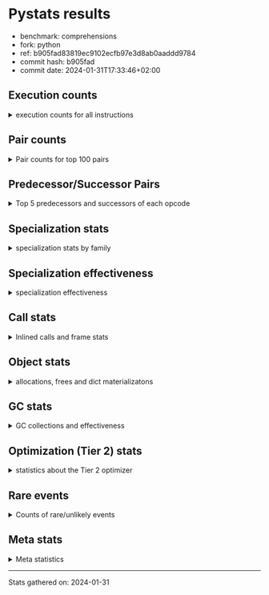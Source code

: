 
# Pystats results

- benchmark: comprehensions
- fork: python
- ref: b905fad83819ec9102ecfb97e3d8ab0aaddd9784
- commit hash: b905fad
- commit date: 2024-01-31T17:33:46+02:00

## Execution counts

<details>
<summary> execution counts for all instructions </summary>

|Name | Count | Self | Cumulative | Miss ratio | 
|---|---:|---:|---:|---:|
| LOAD_FAST | 133,374,960 | 13.9% | 13.9% |  |
| FOR_ITER_LIST | 92,091,040 | 9.6% | 23.5% |  |
| JUMP_BACKWARD | 78,985,440 | 8.2% | 31.8% |  |
| STORE_FAST_LOAD_FAST | 72,427,760 | 7.6% | 39.3% |  |
| LOAD_ATTR_INSTANCE_VALUE | 68,823,020 | 7.2% | 46.5% |  |
| LIST_APPEND | 53,094,640 | 5.5% | 52.1% |  |
| LOAD_ATTR_METHOD_NO_DICT | 35,718,980 | 3.7% | 55.8% |  |
| CALL_METHOD_DESCRIPTOR_FAST | 35,389,420 | 3.7% | 59.5% |  |
| RESUME_CHECK | 24,251,240 | 2.5% | 62.0% |  |
| STORE_FAST | 21,637,120 | 2.3% | 64.3% |  |
| SWAP | 21,303,040 | 2.2% | 66.5% |  |
| CALL_PY_EXACT_ARGS | 19,988,700 | 2.1% | 68.6% |  |
| BINARY_SUBSCR_DICT | 17,695,140 | 1.8% | 70.4% |  |
| POP_JUMP_IF_TRUE | 17,367,120 | 1.8% | 72.2% |  |
| POP_JUMP_IF_FALSE | 16,056,320 | 1.7% | 73.9% |  |
| TO_BOOL_BOOL | 15,728,600 | 1.6% | 75.6% |  |
| POP_TOP | 14,418,980 | 1.5% | 77.1% |  |
| RETURN_VALUE | 14,092,600 | 1.5% | 78.5% |  |
| LOAD_ATTR_METHOD_WITH_VALUES | 14,090,180 | 1.5% | 80.0% |  |
| GET_ITER | 13,438,880 | 1.4% | 81.4% |  |
| LOAD_CONST | 12,461,440 | 1.3% | 82.7% |  |
| LOAD_FAST_LOAD_FAST | 12,141,440 | 1.3% | 84.0% |  |
| LOAD_GLOBAL_BUILTIN | 12,124,280 | 1.3% | 85.2% |  |
| MAP_ADD | 11,796,480 | 1.2% | 86.5% |  |
| INTERPRETER_EXIT | 9,830,700 | 1.0% | 87.5% |  |
| TO_BOOL_ALWAYS_TRUE | 9,584,560 | 1.0% | 88.5% | 45.3% |
| YIELD_VALUE | 9,503,200 | 1.0% | 89.5% |  |
| LOAD_GLOBAL_MODULE | 8,194,320 | 0.9% | 90.3% |  |
| TO_BOOL_NONE | 7,946,280 | 0.8% | 91.2% | 54.6% |
| LOAD_ATTR | 7,868,060 | 0.8% | 92.0% |  |
| COMPARE_OP | 7,866,560 | 0.8% | 92.8% |  |
| LOAD_FAST_AND_CLEAR | 7,866,240 | 0.8% | 93.6% |  |
| COPY | 7,864,320 | 0.8% | 94.5% |  |
| BUILD_LIST | 7,211,040 | 0.8% | 95.2% |  |
| CALL_LEN | 6,225,940 | 0.6% | 95.9% |  |
| COMPARE_OP_INT | 6,225,940 | 0.6% | 96.5% |  |
| BINARY_SUBSCR | 5,902,020 | 0.6% | 97.1% |  |
| MAKE_FUNCTION | 5,898,480 | 0.6% | 97.7% |  |
| RETURN_GENERATOR | 5,898,480 | 0.6% | 98.4% |  |
| BUILD_TUPLE | 5,898,480 | 0.6% | 99.0% |  |
| CALL_BUILTIN_O | 5,898,220 | 0.6% | 99.6% |  |
| STORE_ATTR_INSTANCE_VALUE | 994,380 | 0.1% | 99.7% |  |
| RETURN_CONST | 985,200 | 0.1% | 99.8% |  |
| BUILD_MAP | 655,360 | 0.1% | 99.9% |  |
| EXIT_INIT_CHECK | 329,560 | 0.0% | 99.9% |  |
| CALL_ALLOC_AND_ENTER_INIT | 329,560 | 0.0% | 99.9% |  |
| FOR_ITER_RANGE | 328,040 | 0.0% | 100.0% |  |
| CALL_METHOD_DESCRIPTOR_FAST_WITH_KEYWORDS | 327,660 | 0.0% | 100.0% |  |
| FOR_ITER_TUPLE | 4,280 | 0.0% | 100.0% |  |
| BINARY_OP_ADD_INT | 3,800 | 0.0% | 100.0% |  |
| BUILD_SLICE | 1,920 | 0.0% | 100.0% |  |
| CALL_LIST_APPEND | 1,900 | 0.0% | 100.0% |  |
| LOAD_DEREF | 960 | 0.0% | 100.0% |  |
| CALL | 940 | 0.0% | 100.0% |  |
| FOR_ITER_GEN | 700 | 0.0% | 100.0% |  |
| LOAD_GLOBAL | 560 | 0.0% | 100.0% |  |
| FOR_ITER | 520 | 0.0% | 100.0% |  |
| PUSH_NULL | 400 | 0.0% | 100.0% |  |
| STORE_ATTR | 360 | 0.0% | 100.0% |  |
| COPY_FREE_VARS | 320 | 0.0% | 100.0% |  |
| END_FOR | 240 | 0.0% | 100.0% |  |
| MAKE_CELL | 240 | 0.0% | 100.0% |  |
| SET_FUNCTION_ATTRIBUTE | 240 | 0.0% | 100.0% |  |
| RESUME | 200 | 0.0% | 100.0% |  |
| LOAD_ATTR_MODULE | 180 | 0.0% | 100.0% |  |
| CALL_FUNCTION_EX | 160 | 0.0% | 100.0% |  |
| TO_BOOL | 120 | 0.0% | 100.0% |  |
| BINARY_OP | 120 | 0.0% | 100.0% |  |
| CALL_BUILTIN_CLASS | 120 | 0.0% | 100.0% |  |
| NOP | 80 | 0.0% | 100.0% |  |
| CALL_INTRINSIC_1 | 80 | 0.0% | 100.0% |  |
| LIST_EXTEND | 80 | 0.0% | 100.0% |  |
| BINARY_OP_SUBTRACT_FLOAT | 60 | 0.0% | 100.0% |  |


</details>

## Pair counts

<details>
<summary> Pair counts for top 100 pairs </summary>

|Pair | Count | Self | Cumulative | 
|---|---:|---:|---:|
| JUMP_BACKWARD FOR_ITER_LIST | 78,654,020 | 8.2% | 8.2% |
| FOR_ITER_LIST STORE_FAST_LOAD_FAST | 72,427,660 | 7.6% | 15.8% |
| LIST_APPEND JUMP_BACKWARD | 53,094,640 | 5.5% | 21.3% |
| LOAD_FAST LOAD_ATTR_INSTANCE_VALUE | 51,117,720 | 5.3% | 26.6% |
| CALL_METHOD_DESCRIPTOR_FAST LIST_APPEND | 35,389,420 | 3.7% | 30.3% |
| LOAD_ATTR_METHOD_NO_DICT LOAD_FAST | 35,389,420 | 3.7% | 34.0% |
| LOAD_FAST CALL_METHOD_DESCRIPTOR_FAST | 35,389,400 | 3.7% | 37.7% |
| STORE_FAST_LOAD_FAST LOAD_ATTR_METHOD_NO_DICT | 35,389,400 | 3.7% | 41.4% |
| LOAD_ATTR_INSTANCE_VALUE LOAD_FAST | 17,694,660 | 1.8% | 43.3% |
| TO_BOOL_BOOL POP_JUMP_IF_FALSE | 15,728,600 | 1.6% | 44.9% |
| RESUME_CHECK LOAD_FAST | 14,090,660 | 1.5% | 46.4% |
| CALL_PY_EXACT_ARGS RESUME_CHECK | 14,090,240 | 1.5% | 47.8% |
| STORE_FAST LOAD_FAST | 13,438,800 | 1.4% | 49.3% |
| FOR_ITER_LIST STORE_FAST | 13,109,540 | 1.4% | 50.6% |
| MAP_ADD JUMP_BACKWARD | 11,796,480 | 1.2% | 51.9% |
| LOAD_FAST_LOAD_FAST LOAD_ATTR_INSTANCE_VALUE | 11,796,400 | 1.2% | 53.1% |
| LOAD_ATTR_INSTANCE_VALUE BINARY_SUBSCR_DICT | 11,796,400 | 1.2% | 54.3% |
| POP_JUMP_IF_TRUE LOAD_FAST | 9,502,800 | 1.0% | 55.3% |
| YIELD_VALUE INTERPRETER_EXIT | 9,502,740 | 1.0% | 56.3% |
| LOAD_ATTR_INSTANCE_VALUE YIELD_VALUE | 9,502,700 | 1.0% | 57.3% |
| TO_BOOL_ALWAYS_TRUE POP_JUMP_IF_TRUE | 9,502,660 | 1.0% | 58.3% |
| STORE_FAST_LOAD_FAST TO_BOOL_ALWAYS_TRUE | 9,502,640 | 1.0% | 59.3% |
| LOAD_ATTR_METHOD_WITH_VALUES LOAD_FAST | 8,191,960 | 0.9% | 60.1% |
| LOAD_FAST CALL_PY_EXACT_ARGS | 8,191,920 | 0.9% | 61.0% |
| STORE_FAST_LOAD_FAST TO_BOOL_NONE | 7,864,360 | 0.8% | 61.8% |
| LOAD_GLOBAL_MODULE LOAD_ATTR | 7,864,360 | 0.8% | 62.6% |
| TO_BOOL_NONE POP_JUMP_IF_TRUE | 7,864,360 | 0.8% | 63.4% |
| LOAD_ATTR COMPARE_OP | 7,864,340 | 0.8% | 64.3% |
| COMPARE_OP COPY | 7,864,320 | 0.8% | 65.1% |
| POP_JUMP_IF_TRUE JUMP_BACKWARD | 7,864,320 | 0.8% | 65.9% |
| RETURN_VALUE TO_BOOL_BOOL | 7,864,280 | 0.8% | 66.7% |
| COPY TO_BOOL_BOOL | 7,864,280 | 0.8% | 67.5% |
| STORE_FAST_LOAD_FAST LOAD_ATTR_METHOD_WITH_VALUES | 7,864,280 | 0.8% | 68.4% |
| LOAD_ATTR_INSTANCE_VALUE LOAD_GLOBAL_MODULE | 7,864,280 | 0.8% | 69.2% |
| GET_ITER LOAD_FAST_AND_CLEAR | 7,538,560 | 0.8% | 70.0% |
| LOAD_FAST_AND_CLEAR SWAP | 7,538,560 | 0.8% | 70.8% |
| SWAP FOR_ITER_LIST | 7,538,400 | 0.8% | 71.5% |
| LOAD_FAST GET_ITER | 7,536,720 | 0.8% | 72.3% |
| BUILD_LIST SWAP | 6,883,200 | 0.7% | 73.1% |
| SWAP BUILD_LIST | 6,883,200 | 0.7% | 73.8% |
| SWAP STORE_FAST | 6,225,920 | 0.6% | 74.4% |
| FOR_ITER_LIST SWAP | 6,225,920 | 0.6% | 75.1% |
| LOAD_FAST LOAD_ATTR_METHOD_WITH_VALUES | 6,225,840 | 0.6% | 75.7% |
| STORE_FAST_LOAD_FAST LOAD_ATTR_INSTANCE_VALUE | 5,908,640 | 0.6% | 76.3% |
| LOAD_FAST LOAD_CONST | 5,904,000 | 0.6% | 77.0% |
| LOAD_CONST MAKE_FUNCTION | 5,898,480 | 0.6% | 77.6% |
| POP_TOP RESUME_CHECK | 5,898,460 | 0.6% | 78.2% |
| LOAD_FAST FOR_ITER_LIST | 5,898,460 | 0.6% | 78.8% |
| GET_ITER CALL_PY_EXACT_ARGS | 5,898,440 | 0.6% | 79.4% |
| LOAD_GLOBAL_BUILTIN LOAD_CONST | 5,898,280 | 0.6% | 80.0% |
| CACHE POP_TOP | 5,898,260 | 0.6% | 80.6% |
| BINARY_SUBSCR BINARY_SUBSCR_DICT | 5,898,260 | 0.6% | 81.3% |
| MAKE_FUNCTION LOAD_FAST | 5,898,240 | 0.6% | 81.9% |
| BUILD_TUPLE LIST_APPEND | 5,898,240 | 0.6% | 82.5% |
| LOAD_CONST BINARY_SUBSCR | 5,898,240 | 0.6% | 83.1% |
| LOAD_FAST LIST_APPEND | 5,898,240 | 0.6% | 83.7% |
| LOAD_FAST MAP_ADD | 5,898,240 | 0.6% | 84.3% |
| POP_JUMP_IF_FALSE LOAD_FAST | 5,898,240 | 0.6% | 85.0% |
| STORE_FAST MAP_ADD | 5,898,240 | 0.6% | 85.6% |
| STORE_FAST_LOAD_FAST LOAD_FAST | 5,898,240 | 0.6% | 86.2% |
| RESUME_CHECK LOAD_GLOBAL_BUILTIN | 5,898,240 | 0.6% | 86.8% |
| BINARY_SUBSCR_DICT LIST_APPEND | 5,898,220 | 0.6% | 87.4% |
| CALL_BUILTIN_O RETURN_VALUE | 5,898,220 | 0.6% | 88.0% |
| CALL_LEN LOAD_FAST | 5,898,220 | 0.6% | 88.7% |
| CALL_PY_EXACT_ARGS RETURN_GENERATOR | 5,898,220 | 0.6% | 89.3% |
| COMPARE_OP_INT LOAD_FAST | 5,898,220 | 0.6% | 89.9% |
| LOAD_ATTR_INSTANCE_VALUE GET_ITER | 5,898,220 | 0.6% | 90.5% |
| LOAD_ATTR_INSTANCE_VALUE BUILD_TUPLE | 5,898,220 | 0.6% | 91.1% |
| LOAD_ATTR_METHOD_WITH_VALUES LOAD_FAST_LOAD_FAST | 5,898,220 | 0.6% | 91.7% |
| LOAD_GLOBAL_BUILTIN LOAD_FAST_LOAD_FAST | 5,898,220 | 0.6% | 92.3% |
| RETURN_GENERATOR CALL_BUILTIN_O | 5,898,200 | 0.6% | 93.0% |
| RETURN_VALUE LOAD_GLOBAL_BUILTIN | 5,898,200 | 0.6% | 93.6% |
| BINARY_SUBSCR_DICT CALL_LEN | 5,898,200 | 0.6% | 94.2% |
| BINARY_SUBSCR_DICT CALL_PY_EXACT_ARGS | 5,898,200 | 0.6% | 94.8% |
| LOAD_ATTR_INSTANCE_VALUE COMPARE_OP_INT | 5,898,200 | 0.6% | 95.4% |
| POP_TOP LOAD_FAST | 4,259,860 | 0.4% | 95.9% |
| POP_TOP JUMP_BACKWARD | 3,932,880 | 0.4% | 96.3% |
| RESUME_CHECK POP_TOP | 3,932,620 | 0.4% | 96.7% |
| POP_JUMP_IF_FALSE POP_TOP | 3,932,160 | 0.4% | 97.1% |
| POP_JUMP_IF_FALSE RETURN_VALUE | 3,932,160 | 0.4% | 97.5% |
| CACHE RESUME_CHECK | 3,932,140 | 0.4% | 97.9% |
| LOAD_ATTR_INSTANCE_VALUE RETURN_VALUE | 3,932,140 | 0.4% | 98.3% |
| POP_JUMP_IF_FALSE JUMP_BACKWARD | 2,293,760 | 0.2% | 98.6% |
| STORE_FAST STORE_FAST | 1,640,320 | 0.2% | 98.7% |
| BUILD_MAP SWAP | 655,360 | 0.1% | 98.8% |
| SWAP BUILD_MAP | 655,360 | 0.1% | 98.9% |
| LOAD_FAST STORE_ATTR_INSTANCE_VALUE | 655,280 | 0.1% | 98.9% |
| LOAD_FAST_LOAD_FAST STORE_ATTR_INSTANCE_VALUE | 338,920 | 0.0% | 99.0% |
| LOAD_CONST LOAD_FAST | 329,600 | 0.0% | 99.0% |
| EXIT_INIT_CHECK RETURN_VALUE | 329,560 | 0.0% | 99.0% |
| RETURN_CONST EXIT_INIT_CHECK | 329,560 | 0.0% | 99.1% |
| CALL_ALLOC_AND_ENTER_INIT RESUME_CHECK | 329,560 | 0.0% | 99.1% |
| RESUME_CHECK LOAD_FAST_LOAD_FAST | 329,560 | 0.0% | 99.2% |
| STORE_ATTR_INSTANCE_VALUE RETURN_CONST | 329,560 | 0.0% | 99.2% |
| LOAD_FAST LOAD_ATTR_METHOD_NO_DICT | 329,520 | 0.0% | 99.2% |
| STORE_FAST LOAD_GLOBAL_MODULE | 327,920 | 0.0% | 99.3% |
| FOR_ITER_LIST RETURN_CONST | 327,920 | 0.0% | 99.3% |
| JUMP_BACKWARD FOR_ITER_RANGE | 327,880 | 0.0% | 99.3% |
| FOR_ITER_RANGE STORE_FAST | 327,880 | 0.0% | 99.4% |
| LOAD_GLOBAL_BUILTIN LOAD_FAST | 327,780 | 0.0% | 99.4% |


</details>

## Predecessor/Successor Pairs

<details>
<summary> Top 5 predecessors and successors of each opcode </summary>

### CACHE

<details>
<summary> Successors and predecessors for CACHE </summary>

|Successors | Count | Percentage | 
|---|---:|---:|
| POP_TOP | 5,898,260 | 60.0% |
| RESUME_CHECK | 3,932,140 | 40.0% |
| MAKE_CELL | 240 | 0.0% |
| RESUME | 60 | 0.0% |


</details>

### BINARY_SUBSCR

<details>
<summary> Successors and predecessors for BINARY_SUBSCR </summary>

|Predecessors | Count | Percentage | 
|---|---:|---:|
| LOAD_CONST | 5,898,240 | 99.9% |
| BUILD_SLICE | 1,920 | 0.0% |
| BINARY_SUBSCR | 1,780 | 0.0% |
| LOAD_ATTR | 40 | 0.0% |
| LOAD_ATTR_INSTANCE_VALUE | 40 | 0.0% |

|Successors | Count | Percentage | 
|---|---:|---:|
| BINARY_SUBSCR_DICT | 5,898,260 | 99.9% |
| GET_ITER | 1,920 | 0.0% |
| BINARY_SUBSCR | 1,780 | 0.0% |
| CALL | 40 | 0.0% |
| LIST_APPEND | 20 | 0.0% |


</details>

### END_FOR

<details>
<summary> Successors and predecessors for END_FOR </summary>

|Predecessors | Count | Percentage | 
|---|---:|---:|
| RETURN_CONST | 240 | 100.0% |

|Successors | Count | Percentage | 
|---|---:|---:|
| POP_TOP | 240 | 100.0% |


</details>

### EXIT_INIT_CHECK

<details>
<summary> Successors and predecessors for EXIT_INIT_CHECK </summary>

|Predecessors | Count | Percentage | 
|---|---:|---:|
| RETURN_CONST | 329,560 | 100.0% |

|Successors | Count | Percentage | 
|---|---:|---:|
| RETURN_VALUE | 329,560 | 100.0% |


</details>

### GET_ITER

<details>
<summary> Successors and predecessors for GET_ITER </summary>

|Predecessors | Count | Percentage | 
|---|---:|---:|
| LOAD_FAST | 7,536,720 | 56.1% |
| LOAD_ATTR_INSTANCE_VALUE | 5,898,220 | 43.9% |
| BINARY_SUBSCR | 1,920 | 0.0% |
| LOAD_CONST | 1,440 | 0.0% |
| LOAD_ATTR | 260 | 0.0% |

|Successors | Count | Percentage | 
|---|---:|---:|
| LOAD_FAST_AND_CLEAR | 7,538,560 | 56.1% |
| CALL_PY_EXACT_ARGS | 5,898,440 | 43.9% |
| FOR_ITER_TUPLE | 1,400 | 0.0% |
| FOR_ITER_GEN | 220 | 0.0% |
| FOR_ITER_RANGE | 120 | 0.0% |


</details>

### INTERPRETER_EXIT

<details>
<summary> Successors and predecessors for INTERPRETER_EXIT </summary>

|Predecessors | Count | Percentage | 
|---|---:|---:|
| YIELD_VALUE | 9,502,740 | 96.7% |
| RETURN_CONST | 327,720 | 3.3% |
| RETURN_VALUE | 240 | 0.0% |


</details>

### MAKE_FUNCTION

<details>
<summary> Successors and predecessors for MAKE_FUNCTION </summary>

|Predecessors | Count | Percentage | 
|---|---:|---:|
| LOAD_CONST | 5,898,480 | 100.0% |

|Successors | Count | Percentage | 
|---|---:|---:|
| LOAD_FAST | 5,898,240 | 100.0% |
| SET_FUNCTION_ATTRIBUTE | 240 | 0.0% |


</details>

### NOP

<details>
<summary> Successors and predecessors for NOP </summary>

|Predecessors | Count | Percentage | 
|---|---:|---:|
| POP_TOP | 80 | 100.0% |

|Successors | Count | Percentage | 
|---|---:|---:|
| LOAD_DEREF | 80 | 100.0% |


</details>

### POP_TOP

<details>
<summary> Successors and predecessors for POP_TOP </summary>

|Predecessors | Count | Percentage | 
|---|---:|---:|
| CACHE | 5,898,260 | 40.9% |
| RESUME_CHECK | 3,932,620 | 27.3% |
| POP_JUMP_IF_FALSE | 3,932,160 | 27.3% |
| RETURN_CONST | 327,680 | 2.3% |
| CALL_METHOD_DESCRIPTOR_FAST_WITH_KEYWORDS | 327,660 | 2.3% |

|Successors | Count | Percentage | 
|---|---:|---:|
| RESUME_CHECK | 5,898,460 | 40.9% |
| LOAD_FAST | 4,259,860 | 29.5% |
| JUMP_BACKWARD | 3,932,880 | 27.3% |
| RETURN_CONST | 327,680 | 2.3% |
| NOP | 80 | 0.0% |


</details>

### PUSH_NULL

<details>
<summary> Successors and predecessors for PUSH_NULL </summary>

|Predecessors | Count | Percentage | 
|---|---:|---:|
| LOAD_ATTR_MODULE | 180 | 45.0% |
| LOAD_DEREF | 160 | 40.0% |
| LOAD_ATTR | 60 | 15.0% |

|Successors | Count | Percentage | 
|---|---:|---:|
| CALL | 240 | 60.0% |
| LOAD_FAST | 160 | 40.0% |


</details>

### RETURN_GENERATOR

<details>
<summary> Successors and predecessors for RETURN_GENERATOR </summary>

|Predecessors | Count | Percentage | 
|---|---:|---:|
| CALL_PY_EXACT_ARGS | 5,898,220 | 100.0% |
| COPY_FREE_VARS | 240 | 0.0% |
| CALL | 20 | 0.0% |

|Successors | Count | Percentage | 
|---|---:|---:|
| CALL_BUILTIN_O | 5,898,200 | 100.0% |
| RETURN_VALUE | 240 | 0.0% |
| CALL | 40 | 0.0% |


</details>

### RETURN_VALUE

<details>
<summary> Successors and predecessors for RETURN_VALUE </summary>

|Predecessors | Count | Percentage | 
|---|---:|---:|
| CALL_BUILTIN_O | 5,898,220 | 41.9% |
| POP_JUMP_IF_FALSE | 3,932,160 | 27.9% |
| LOAD_ATTR_INSTANCE_VALUE | 3,932,140 | 27.9% |
| EXIT_INIT_CHECK | 329,560 | 2.3% |
| RETURN_GENERATOR | 240 | 0.0% |

|Successors | Count | Percentage | 
|---|---:|---:|
| TO_BOOL_BOOL | 7,864,280 | 55.8% |
| LOAD_GLOBAL_BUILTIN | 5,898,200 | 41.9% |
| STORE_FAST | 327,740 | 2.3% |
| CALL_LIST_APPEND | 1,880 | 0.0% |
| INTERPRETER_EXIT | 240 | 0.0% |


</details>

### TO_BOOL

<details>
<summary> Successors and predecessors for TO_BOOL </summary>

|Predecessors | Count | Percentage | 
|---|---:|---:|
| RETURN_VALUE | 40 | 33.3% |
| COPY | 40 | 33.3% |
| STORE_FAST_LOAD_FAST | 40 | 33.3% |

|Successors | Count | Percentage | 
|---|---:|---:|
| POP_JUMP_IF_FALSE | 40 | 33.3% |
| TO_BOOL_BOOL | 40 | 33.3% |
| POP_JUMP_IF_TRUE | 20 | 16.7% |
| TO_BOOL_NONE | 20 | 16.7% |


</details>

### BINARY_OP

<details>
<summary> Successors and predecessors for BINARY_OP </summary>

|Predecessors | Count | Percentage | 
|---|---:|---:|
| LOAD_CONST | 80 | 66.7% |
| LOAD_FAST | 40 | 33.3% |

|Successors | Count | Percentage | 
|---|---:|---:|
| BINARY_OP_ADD_INT | 40 | 33.3% |
| RETURN_VALUE | 20 | 16.7% |
| BUILD_SLICE | 20 | 16.7% |
| STORE_FAST | 20 | 16.7% |
| BINARY_OP_SUBTRACT_FLOAT | 20 | 16.7% |


</details>

### BUILD_LIST

<details>
<summary> Successors and predecessors for BUILD_LIST </summary>

|Predecessors | Count | Percentage | 
|---|---:|---:|
| SWAP | 6,883,200 | 95.5% |
| STORE_ATTR_INSTANCE_VALUE | 327,660 | 4.5% |
| LOAD_FAST | 80 | 0.0% |
| STORE_FAST | 80 | 0.0% |
| STORE_ATTR | 20 | 0.0% |

|Successors | Count | Percentage | 
|---|---:|---:|
| SWAP | 6,883,200 | 95.5% |
| LOAD_FAST | 327,680 | 4.5% |
| LOAD_DEREF | 80 | 0.0% |
| STORE_FAST | 80 | 0.0% |


</details>

### BUILD_MAP

<details>
<summary> Successors and predecessors for BUILD_MAP </summary>

|Predecessors | Count | Percentage | 
|---|---:|---:|
| SWAP | 655,360 | 100.0% |

|Successors | Count | Percentage | 
|---|---:|---:|
| SWAP | 655,360 | 100.0% |


</details>

### BUILD_SLICE

<details>
<summary> Successors and predecessors for BUILD_SLICE </summary>

|Predecessors | Count | Percentage | 
|---|---:|---:|
| BINARY_OP_ADD_INT | 1,900 | 99.0% |
| BINARY_OP | 20 | 1.0% |

|Successors | Count | Percentage | 
|---|---:|---:|
| BINARY_SUBSCR | 1,920 | 100.0% |


</details>

### BUILD_TUPLE

<details>
<summary> Successors and predecessors for BUILD_TUPLE </summary>

|Predecessors | Count | Percentage | 
|---|---:|---:|
| LOAD_ATTR_INSTANCE_VALUE | 5,898,220 | 100.0% |
| LOAD_FAST | 240 | 0.0% |
| LOAD_ATTR | 20 | 0.0% |

|Successors | Count | Percentage | 
|---|---:|---:|
| LIST_APPEND | 5,898,240 | 100.0% |
| LOAD_CONST | 240 | 0.0% |


</details>

### CALL

<details>
<summary> Successors and predecessors for CALL </summary>

|Predecessors | Count | Percentage | 
|---|---:|---:|
| PUSH_NULL | 240 | 25.5% |
| LOAD_FAST | 240 | 25.5% |
| CALL | 80 | 8.5% |
| BINARY_SUBSCR | 40 | 4.3% |
| GET_ITER | 40 | 4.3% |

|Successors | Count | Percentage | 
|---|---:|---:|
| POP_TOP | 120 | 12.8% |
| STORE_FAST | 120 | 12.8% |
| LOAD_FAST | 100 | 10.6% |
| CALL_PY_EXACT_ARGS | 100 | 10.6% |
| CALL | 80 | 8.5% |


</details>

### CALL_FUNCTION_EX

<details>
<summary> Successors and predecessors for CALL_FUNCTION_EX </summary>

|Predecessors | Count | Percentage | 
|---|---:|---:|
| CALL_INTRINSIC_1 | 80 | 50.0% |
| LOAD_FAST | 80 | 50.0% |

|Successors | Count | Percentage | 
|---|---:|---:|
| COPY_FREE_VARS | 80 | 50.0% |
| RESUME_CHECK | 60 | 37.5% |
| RESUME | 20 | 12.5% |


</details>

### CALL_INTRINSIC_1

<details>
<summary> Successors and predecessors for CALL_INTRINSIC_1 </summary>

|Predecessors | Count | Percentage | 
|---|---:|---:|
| LIST_EXTEND | 80 | 100.0% |

|Successors | Count | Percentage | 
|---|---:|---:|
| CALL_FUNCTION_EX | 80 | 100.0% |


</details>

### COMPARE_OP

<details>
<summary> Successors and predecessors for COMPARE_OP </summary>

|Predecessors | Count | Percentage | 
|---|---:|---:|
| LOAD_ATTR | 7,864,340 | 100.0% |
| COMPARE_OP | 2,120 | 0.0% |
| LOAD_CONST | 80 | 0.0% |
| LOAD_ATTR_INSTANCE_VALUE | 20 | 0.0% |

|Successors | Count | Percentage | 
|---|---:|---:|
| COPY | 7,864,320 | 100.0% |
| COMPARE_OP | 2,120 | 0.0% |
| COMPARE_OP_INT | 60 | 0.0% |
| LOAD_FAST | 20 | 0.0% |
| POP_JUMP_IF_FALSE | 20 | 0.0% |


</details>

### COPY

<details>
<summary> Successors and predecessors for COPY </summary>

|Predecessors | Count | Percentage | 
|---|---:|---:|
| COMPARE_OP | 7,864,320 | 100.0% |

|Successors | Count | Percentage | 
|---|---:|---:|
| TO_BOOL_BOOL | 7,864,280 | 100.0% |
| TO_BOOL | 40 | 0.0% |


</details>

### COPY_FREE_VARS

<details>
<summary> Successors and predecessors for COPY_FREE_VARS </summary>

|Predecessors | Count | Percentage | 
|---|---:|---:|
| CALL_PY_EXACT_ARGS | 240 | 75.0% |
| CALL_FUNCTION_EX | 80 | 25.0% |

|Successors | Count | Percentage | 
|---|---:|---:|
| RETURN_GENERATOR | 240 | 75.0% |
| RESUME_CHECK | 60 | 18.8% |
| RESUME | 20 | 6.2% |


</details>

### FOR_ITER

<details>
<summary> Successors and predecessors for FOR_ITER </summary>

|Predecessors | Count | Percentage | 
|---|---:|---:|
| JUMP_BACKWARD | 240 | 46.2% |
| SWAP | 160 | 30.8% |
| GET_ITER | 100 | 19.2% |
| LOAD_FAST | 20 | 3.8% |

|Successors | Count | Percentage | 
|---|---:|---:|
| STORE_FAST | 160 | 30.8% |
| FOR_ITER_LIST | 160 | 30.8% |
| STORE_FAST_LOAD_FAST | 100 | 19.2% |
| FOR_ITER_RANGE | 40 | 7.7% |
| FOR_ITER_TUPLE | 40 | 7.7% |


</details>

### JUMP_BACKWARD

<details>
<summary> Successors and predecessors for JUMP_BACKWARD </summary>

|Predecessors | Count | Percentage | 
|---|---:|---:|
| LIST_APPEND | 53,094,640 | 67.2% |
| MAP_ADD | 11,796,480 | 14.9% |
| POP_JUMP_IF_TRUE | 7,864,320 | 10.0% |
| POP_TOP | 3,932,880 | 5.0% |
| POP_JUMP_IF_FALSE | 2,293,760 | 2.9% |

|Successors | Count | Percentage | 
|---|---:|---:|
| FOR_ITER_LIST | 78,654,020 | 99.6% |
| FOR_ITER_RANGE | 327,880 | 0.4% |
| FOR_ITER_TUPLE | 2,840 | 0.0% |
| FOR_ITER_GEN | 460 | 0.0% |
| FOR_ITER | 240 | 0.0% |


</details>

### LIST_APPEND

<details>
<summary> Successors and predecessors for LIST_APPEND </summary>

|Predecessors | Count | Percentage | 
|---|---:|---:|
| CALL_METHOD_DESCRIPTOR_FAST | 35,389,420 | 66.7% |
| BUILD_TUPLE | 5,898,240 | 11.1% |
| LOAD_FAST | 5,898,240 | 11.1% |
| BINARY_SUBSCR_DICT | 5,898,220 | 11.1% |
| LOAD_ATTR_INSTANCE_VALUE | 10,460 | 0.0% |

|Successors | Count | Percentage | 
|---|---:|---:|
| JUMP_BACKWARD | 53,094,640 | 100.0% |


</details>

### LIST_EXTEND

<details>
<summary> Successors and predecessors for LIST_EXTEND </summary>

|Predecessors | Count | Percentage | 
|---|---:|---:|
| LOAD_DEREF | 80 | 100.0% |

|Successors | Count | Percentage | 
|---|---:|---:|
| CALL_INTRINSIC_1 | 80 | 100.0% |


</details>

### LOAD_ATTR

<details>
<summary> Successors and predecessors for LOAD_ATTR </summary>

|Predecessors | Count | Percentage | 
|---|---:|---:|
| LOAD_GLOBAL_MODULE | 7,864,360 | 100.0% |
| LOAD_ATTR | 2,140 | 0.0% |
| LOAD_DEREF | 720 | 0.0% |
| LOAD_FAST | 520 | 0.0% |
| STORE_FAST_LOAD_FAST | 160 | 0.0% |

|Successors | Count | Percentage | 
|---|---:|---:|
| COMPARE_OP | 7,864,340 | 100.0% |
| LOAD_ATTR | 2,140 | 0.0% |
| LOAD_FAST | 600 | 0.0% |
| GET_ITER | 260 | 0.0% |
| LOAD_ATTR_INSTANCE_VALUE | 260 | 0.0% |


</details>

### LOAD_CONST

<details>
<summary> Successors and predecessors for LOAD_CONST </summary>

|Predecessors | Count | Percentage | 
|---|---:|---:|
| LOAD_FAST | 5,904,000 | 47.4% |
| LOAD_GLOBAL_BUILTIN | 5,898,280 | 47.3% |
| CALL_LEN | 327,720 | 2.6% |
| LOAD_GLOBAL_MODULE | 327,660 | 2.6% |
| LOAD_CONST | 1,920 | 0.0% |

|Successors | Count | Percentage | 
|---|---:|---:|
| MAKE_FUNCTION | 5,898,480 | 47.3% |
| BINARY_SUBSCR | 5,898,240 | 47.3% |
| LOAD_FAST | 329,600 | 2.6% |
| COMPARE_OP_INT | 327,680 | 2.6% |
| BINARY_OP_ADD_INT | 3,760 | 0.0% |


</details>

### LOAD_DEREF

<details>
<summary> Successors and predecessors for LOAD_DEREF </summary>

|Predecessors | Count | Percentage | 
|---|---:|---:|
| STORE_FAST | 480 | 50.0% |
| SET_FUNCTION_ATTRIBUTE | 240 | 25.0% |
| NOP | 80 | 8.3% |
| BUILD_LIST | 80 | 8.3% |
| RESUME_CHECK | 60 | 6.2% |

|Successors | Count | Percentage | 
|---|---:|---:|
| LOAD_ATTR | 720 | 75.0% |
| PUSH_NULL | 160 | 16.7% |
| LIST_EXTEND | 80 | 8.3% |


</details>

### LOAD_FAST

<details>
<summary> Successors and predecessors for LOAD_FAST </summary>

|Predecessors | Count | Percentage | 
|---|---:|---:|
| LOAD_ATTR_METHOD_NO_DICT | 35,389,420 | 26.5% |
| LOAD_ATTR_INSTANCE_VALUE | 17,694,660 | 13.3% |
| RESUME_CHECK | 14,090,660 | 10.6% |
| STORE_FAST | 13,438,800 | 10.1% |
| POP_JUMP_IF_TRUE | 9,502,800 | 7.1% |

|Successors | Count | Percentage | 
|---|---:|---:|
| LOAD_ATTR_INSTANCE_VALUE | 51,117,720 | 38.3% |
| CALL_METHOD_DESCRIPTOR_FAST | 35,389,400 | 26.5% |
| CALL_PY_EXACT_ARGS | 8,191,920 | 6.1% |
| GET_ITER | 7,536,720 | 5.7% |
| LOAD_ATTR_METHOD_WITH_VALUES | 6,225,840 | 4.7% |


</details>

### LOAD_FAST_AND_CLEAR

<details>
<summary> Successors and predecessors for LOAD_FAST_AND_CLEAR </summary>

|Predecessors | Count | Percentage | 
|---|---:|---:|
| GET_ITER | 7,538,560 | 95.8% |
| LOAD_FAST_AND_CLEAR | 327,680 | 4.2% |

|Successors | Count | Percentage | 
|---|---:|---:|
| SWAP | 7,538,560 | 95.8% |
| LOAD_FAST_AND_CLEAR | 327,680 | 4.2% |


</details>

### LOAD_FAST_LOAD_FAST

<details>
<summary> Successors and predecessors for LOAD_FAST_LOAD_FAST </summary>

|Predecessors | Count | Percentage | 
|---|---:|---:|
| LOAD_ATTR_METHOD_WITH_VALUES | 5,898,220 | 48.6% |
| LOAD_GLOBAL_BUILTIN | 5,898,220 | 48.6% |
| RESUME_CHECK | 329,560 | 2.7% |
| STORE_ATTR_INSTANCE_VALUE | 9,500 | 0.1% |
| LOAD_FAST_LOAD_FAST | 3,840 | 0.0% |

|Successors | Count | Percentage | 
|---|---:|---:|
| LOAD_ATTR_INSTANCE_VALUE | 11,796,400 | 97.2% |
| STORE_ATTR_INSTANCE_VALUE | 338,920 | 2.8% |
| LOAD_FAST_LOAD_FAST | 3,840 | 0.0% |
| CALL_ALLOC_AND_ENTER_INIT | 1,880 | 0.0% |
| STORE_ATTR | 280 | 0.0% |


</details>

### LOAD_GLOBAL

<details>
<summary> Successors and predecessors for LOAD_GLOBAL </summary>

|Predecessors | Count | Percentage | 
|---|---:|---:|
| STORE_FAST | 240 | 42.9% |
| RETURN_VALUE | 80 | 14.3% |
| FOR_ITER_RANGE | 80 | 14.3% |
| LOAD_ATTR | 40 | 7.1% |
| RESUME | 40 | 7.1% |

|Successors | Count | Percentage | 
|---|---:|---:|
| LOAD_GLOBAL_MODULE | 160 | 28.6% |
| LOAD_GLOBAL_BUILTIN | 120 | 21.4% |
| LOAD_ATTR | 80 | 14.3% |
| LOAD_CONST | 60 | 10.7% |
| LOAD_FAST | 60 | 10.7% |


</details>

### MAKE_CELL

<details>
<summary> Successors and predecessors for MAKE_CELL </summary>

|Predecessors | Count | Percentage | 
|---|---:|---:|
| CACHE | 240 | 100.0% |

|Successors | Count | Percentage | 
|---|---:|---:|
| RESUME_CHECK | 240 | 100.0% |


</details>

### MAP_ADD

<details>
<summary> Successors and predecessors for MAP_ADD </summary>

|Predecessors | Count | Percentage | 
|---|---:|---:|
| LOAD_FAST | 5,898,240 | 50.0% |
| STORE_FAST | 5,898,240 | 50.0% |

|Successors | Count | Percentage | 
|---|---:|---:|
| JUMP_BACKWARD | 11,796,480 | 100.0% |


</details>

### POP_JUMP_IF_FALSE

<details>
<summary> Successors and predecessors for POP_JUMP_IF_FALSE </summary>

|Predecessors | Count | Percentage | 
|---|---:|---:|
| TO_BOOL_BOOL | 15,728,600 | 98.0% |
| COMPARE_OP_INT | 327,660 | 2.0% |
| TO_BOOL | 40 | 0.0% |
| COMPARE_OP | 20 | 0.0% |

|Successors | Count | Percentage | 
|---|---:|---:|
| LOAD_FAST | 5,898,240 | 36.7% |
| POP_TOP | 3,932,160 | 24.5% |
| RETURN_VALUE | 3,932,160 | 24.5% |
| JUMP_BACKWARD | 2,293,760 | 14.3% |


</details>

### POP_JUMP_IF_TRUE

<details>
<summary> Successors and predecessors for POP_JUMP_IF_TRUE </summary>

|Predecessors | Count | Percentage | 
|---|---:|---:|
| TO_BOOL_ALWAYS_TRUE | 9,502,660 | 54.7% |
| TO_BOOL_NONE | 7,864,360 | 45.3% |
| COMPARE_OP_INT | 60 | 0.0% |
| TO_BOOL | 20 | 0.0% |
| COMPARE_OP | 20 | 0.0% |

|Successors | Count | Percentage | 
|---|---:|---:|
| LOAD_FAST | 9,502,800 | 54.7% |
| JUMP_BACKWARD | 7,864,320 | 45.3% |


</details>

### RETURN_CONST

<details>
<summary> Successors and predecessors for RETURN_CONST </summary>

|Predecessors | Count | Percentage | 
|---|---:|---:|
| STORE_ATTR_INSTANCE_VALUE | 329,560 | 33.5% |
| FOR_ITER_LIST | 327,920 | 33.3% |
| POP_TOP | 327,680 | 33.3% |
| STORE_ATTR | 40 | 0.0% |

|Successors | Count | Percentage | 
|---|---:|---:|
| EXIT_INIT_CHECK | 329,560 | 33.5% |
| INTERPRETER_EXIT | 327,720 | 33.3% |
| POP_TOP | 327,680 | 33.3% |
| END_FOR | 240 | 0.0% |


</details>

### SET_FUNCTION_ATTRIBUTE

<details>
<summary> Successors and predecessors for SET_FUNCTION_ATTRIBUTE </summary>

|Predecessors | Count | Percentage | 
|---|---:|---:|
| MAKE_FUNCTION | 240 | 100.0% |

|Successors | Count | Percentage | 
|---|---:|---:|
| LOAD_DEREF | 240 | 100.0% |


</details>

### STORE_ATTR

<details>
<summary> Successors and predecessors for STORE_ATTR </summary>

|Predecessors | Count | Percentage | 
|---|---:|---:|
| LOAD_FAST_LOAD_FAST | 280 | 77.8% |
| LOAD_FAST | 80 | 22.2% |

|Successors | Count | Percentage | 
|---|---:|---:|
| STORE_ATTR_INSTANCE_VALUE | 180 | 50.0% |
| LOAD_FAST_LOAD_FAST | 100 | 27.8% |
| RETURN_CONST | 40 | 11.1% |
| BUILD_LIST | 20 | 5.6% |
| LOAD_FAST | 20 | 5.6% |


</details>

### STORE_FAST

<details>
<summary> Successors and predecessors for STORE_FAST </summary>

|Predecessors | Count | Percentage | 
|---|---:|---:|
| FOR_ITER_LIST | 13,109,540 | 60.6% |
| SWAP | 6,225,920 | 28.8% |
| STORE_FAST | 1,640,320 | 7.6% |
| FOR_ITER_RANGE | 327,880 | 1.5% |
| RETURN_VALUE | 327,740 | 1.5% |

|Successors | Count | Percentage | 
|---|---:|---:|
| LOAD_FAST | 13,438,800 | 62.1% |
| MAP_ADD | 5,898,240 | 27.3% |
| STORE_FAST | 1,640,320 | 7.6% |
| LOAD_GLOBAL_MODULE | 327,920 | 1.5% |
| LOAD_GLOBAL_BUILTIN | 327,680 | 1.5% |


</details>

### STORE_FAST_LOAD_FAST

<details>
<summary> Successors and predecessors for STORE_FAST_LOAD_FAST </summary>

|Predecessors | Count | Percentage | 
|---|---:|---:|
| FOR_ITER_LIST | 72,427,660 | 100.0% |
| FOR_ITER | 100 | 0.0% |

|Successors | Count | Percentage | 
|---|---:|---:|
| LOAD_ATTR_METHOD_NO_DICT | 35,389,400 | 48.9% |
| TO_BOOL_ALWAYS_TRUE | 9,502,640 | 13.1% |
| TO_BOOL_NONE | 7,864,360 | 10.9% |
| LOAD_ATTR_METHOD_WITH_VALUES | 7,864,280 | 10.9% |
| LOAD_ATTR_INSTANCE_VALUE | 5,908,640 | 8.2% |


</details>

### SWAP

<details>
<summary> Successors and predecessors for SWAP </summary>

|Predecessors | Count | Percentage | 
|---|---:|---:|
| LOAD_FAST_AND_CLEAR | 7,538,560 | 35.4% |
| BUILD_LIST | 6,883,200 | 32.3% |
| FOR_ITER_LIST | 6,225,920 | 29.2% |
| BUILD_MAP | 655,360 | 3.1% |

|Successors | Count | Percentage | 
|---|---:|---:|
| FOR_ITER_LIST | 7,538,400 | 35.4% |
| BUILD_LIST | 6,883,200 | 32.3% |
| STORE_FAST | 6,225,920 | 29.2% |
| BUILD_MAP | 655,360 | 3.1% |
| FOR_ITER | 160 | 0.0% |


</details>

### YIELD_VALUE

<details>
<summary> Successors and predecessors for YIELD_VALUE </summary>

|Predecessors | Count | Percentage | 
|---|---:|---:|
| LOAD_ATTR_INSTANCE_VALUE | 9,502,700 | 100.0% |
| BINARY_SUBSCR_DICT | 480 | 0.0% |
| LOAD_ATTR | 20 | 0.0% |

|Successors | Count | Percentage | 
|---|---:|---:|
| INTERPRETER_EXIT | 9,502,740 | 100.0% |
| STORE_FAST | 460 | 0.0% |


</details>

### RESUME

<details>
<summary> Successors and predecessors for RESUME </summary>

|Predecessors | Count | Percentage | 
|---|---:|---:|
| CALL | 80 | 40.0% |
| CACHE | 60 | 30.0% |
| POP_TOP | 20 | 10.0% |
| CALL_FUNCTION_EX | 20 | 10.0% |
| COPY_FREE_VARS | 20 | 10.0% |

|Successors | Count | Percentage | 
|---|---:|---:|
| LOAD_FAST | 60 | 30.0% |
| LOAD_FAST_LOAD_FAST | 40 | 20.0% |
| LOAD_GLOBAL | 40 | 20.0% |
| POP_TOP | 20 | 10.0% |
| LOAD_CONST | 20 | 10.0% |


</details>

### BINARY_OP_ADD_INT

<details>
<summary> Successors and predecessors for BINARY_OP_ADD_INT </summary>

|Predecessors | Count | Percentage | 
|---|---:|---:|
| LOAD_CONST | 3,760 | 98.9% |
| BINARY_OP | 40 | 1.1% |

|Successors | Count | Percentage | 
|---|---:|---:|
| BUILD_SLICE | 1,900 | 50.0% |
| STORE_FAST | 1,900 | 50.0% |


</details>

### BINARY_OP_SUBTRACT_FLOAT

<details>
<summary> Successors and predecessors for BINARY_OP_SUBTRACT_FLOAT </summary>

|Predecessors | Count | Percentage | 
|---|---:|---:|
| LOAD_FAST | 40 | 66.7% |
| BINARY_OP | 20 | 33.3% |

|Successors | Count | Percentage | 
|---|---:|---:|
| RETURN_VALUE | 60 | 100.0% |


</details>

### BINARY_SUBSCR_DICT

<details>
<summary> Successors and predecessors for BINARY_SUBSCR_DICT </summary>

|Predecessors | Count | Percentage | 
|---|---:|---:|
| LOAD_ATTR_INSTANCE_VALUE | 11,796,400 | 66.7% |
| BINARY_SUBSCR | 5,898,260 | 33.3% |
| LOAD_FAST | 480 | 0.0% |

|Successors | Count | Percentage | 
|---|---:|---:|
| LIST_APPEND | 5,898,220 | 33.3% |
| CALL_LEN | 5,898,200 | 33.3% |
| CALL_PY_EXACT_ARGS | 5,898,200 | 33.3% |
| YIELD_VALUE | 480 | 0.0% |
| CALL | 40 | 0.0% |


</details>

### CALL_ALLOC_AND_ENTER_INIT

<details>
<summary> Successors and predecessors for CALL_ALLOC_AND_ENTER_INIT </summary>

|Predecessors | Count | Percentage | 
|---|---:|---:|
| LOAD_FAST | 327,640 | 99.4% |
| LOAD_FAST_LOAD_FAST | 1,880 | 0.6% |
| CALL | 40 | 0.0% |

|Successors | Count | Percentage | 
|---|---:|---:|
| RESUME_CHECK | 329,560 | 100.0% |


</details>

### CALL_BUILTIN_CLASS

<details>
<summary> Successors and predecessors for CALL_BUILTIN_CLASS </summary>

|Predecessors | Count | Percentage | 
|---|---:|---:|
| CALL | 40 | 33.3% |
| LOAD_CONST | 40 | 33.3% |
| LOAD_FAST | 40 | 33.3% |

|Successors | Count | Percentage | 
|---|---:|---:|
| GET_ITER | 60 | 50.0% |
| STORE_FAST | 60 | 50.0% |


</details>

### CALL_BUILTIN_O

<details>
<summary> Successors and predecessors for CALL_BUILTIN_O </summary>

|Predecessors | Count | Percentage | 
|---|---:|---:|
| RETURN_GENERATOR | 5,898,200 | 100.0% |
| CALL | 20 | 0.0% |

|Successors | Count | Percentage | 
|---|---:|---:|
| RETURN_VALUE | 5,898,220 | 100.0% |


</details>

### CALL_LEN

<details>
<summary> Successors and predecessors for CALL_LEN </summary>

|Predecessors | Count | Percentage | 
|---|---:|---:|
| BINARY_SUBSCR_DICT | 5,898,200 | 94.7% |
| LOAD_ATTR_INSTANCE_VALUE | 327,640 | 5.3% |
| CALL | 60 | 0.0% |
| LOAD_FAST | 40 | 0.0% |

|Successors | Count | Percentage | 
|---|---:|---:|
| LOAD_FAST | 5,898,220 | 94.7% |
| LOAD_CONST | 327,720 | 5.3% |


</details>

### CALL_LIST_APPEND

<details>
<summary> Successors and predecessors for CALL_LIST_APPEND </summary>

|Predecessors | Count | Percentage | 
|---|---:|---:|
| RETURN_VALUE | 1,880 | 98.9% |
| CALL | 20 | 1.1% |

|Successors | Count | Percentage | 
|---|---:|---:|
| LOAD_FAST | 1,900 | 100.0% |


</details>

### CALL_METHOD_DESCRIPTOR_FAST

<details>
<summary> Successors and predecessors for CALL_METHOD_DESCRIPTOR_FAST </summary>

|Predecessors | Count | Percentage | 
|---|---:|---:|
| LOAD_FAST | 35,389,400 | 100.0% |
| CALL | 20 | 0.0% |

|Successors | Count | Percentage | 
|---|---:|---:|
| LIST_APPEND | 35,389,420 | 100.0% |


</details>

### CALL_METHOD_DESCRIPTOR_FAST_WITH_KEYWORDS

<details>
<summary> Successors and predecessors for CALL_METHOD_DESCRIPTOR_FAST_WITH_KEYWORDS </summary>

|Predecessors | Count | Percentage | 
|---|---:|---:|
| LOAD_ATTR_METHOD_NO_DICT | 327,640 | 100.0% |
| CALL | 20 | 0.0% |

|Successors | Count | Percentage | 
|---|---:|---:|
| POP_TOP | 327,660 | 100.0% |


</details>

### CALL_PY_EXACT_ARGS

<details>
<summary> Successors and predecessors for CALL_PY_EXACT_ARGS </summary>

|Predecessors | Count | Percentage | 
|---|---:|---:|
| LOAD_FAST | 8,191,920 | 41.0% |
| GET_ITER | 5,898,440 | 29.5% |
| BINARY_SUBSCR_DICT | 5,898,200 | 29.5% |
| CALL | 100 | 0.0% |
| LOAD_GLOBAL_MODULE | 40 | 0.0% |

|Successors | Count | Percentage | 
|---|---:|---:|
| RESUME_CHECK | 14,090,240 | 70.5% |
| RETURN_GENERATOR | 5,898,220 | 29.5% |
| COPY_FREE_VARS | 240 | 0.0% |


</details>

### COMPARE_OP_INT

<details>
<summary> Successors and predecessors for COMPARE_OP_INT </summary>

|Predecessors | Count | Percentage | 
|---|---:|---:|
| LOAD_ATTR_INSTANCE_VALUE | 5,898,200 | 94.7% |
| LOAD_CONST | 327,680 | 5.3% |
| COMPARE_OP | 60 | 0.0% |

|Successors | Count | Percentage | 
|---|---:|---:|
| LOAD_FAST | 5,898,220 | 94.7% |
| POP_JUMP_IF_FALSE | 327,660 | 5.3% |
| POP_JUMP_IF_TRUE | 60 | 0.0% |


</details>

### FOR_ITER_GEN

<details>
<summary> Successors and predecessors for FOR_ITER_GEN </summary>

|Predecessors | Count | Percentage | 
|---|---:|---:|
| JUMP_BACKWARD | 460 | 65.7% |
| GET_ITER | 220 | 31.4% |
| FOR_ITER | 20 | 2.9% |

|Successors | Count | Percentage | 
|---|---:|---:|
| RESUME_CHECK | 480 | 68.6% |
| POP_TOP | 220 | 31.4% |


</details>

### FOR_ITER_LIST

<details>
<summary> Successors and predecessors for FOR_ITER_LIST </summary>

|Predecessors | Count | Percentage | 
|---|---:|---:|
| JUMP_BACKWARD | 78,654,020 | 85.4% |
| SWAP | 7,538,400 | 8.2% |
| LOAD_FAST | 5,898,460 | 6.4% |
| FOR_ITER | 160 | 0.0% |

|Successors | Count | Percentage | 
|---|---:|---:|
| STORE_FAST_LOAD_FAST | 72,427,660 | 78.6% |
| STORE_FAST | 13,109,540 | 14.2% |
| SWAP | 6,225,920 | 6.8% |
| RETURN_CONST | 327,920 | 0.4% |


</details>

### FOR_ITER_RANGE

<details>
<summary> Successors and predecessors for FOR_ITER_RANGE </summary>

|Predecessors | Count | Percentage | 
|---|---:|---:|
| JUMP_BACKWARD | 327,880 | 100.0% |
| GET_ITER | 120 | 0.0% |
| FOR_ITER | 40 | 0.0% |

|Successors | Count | Percentage | 
|---|---:|---:|
| STORE_FAST | 327,880 | 100.0% |
| LOAD_GLOBAL | 80 | 0.0% |
| LOAD_GLOBAL_BUILTIN | 40 | 0.0% |
| LOAD_GLOBAL_MODULE | 40 | 0.0% |


</details>

### FOR_ITER_TUPLE

<details>
<summary> Successors and predecessors for FOR_ITER_TUPLE </summary>

|Predecessors | Count | Percentage | 
|---|---:|---:|
| JUMP_BACKWARD | 2,840 | 66.4% |
| GET_ITER | 1,400 | 32.7% |
| FOR_ITER | 40 | 0.9% |

|Successors | Count | Percentage | 
|---|---:|---:|
| STORE_FAST | 2,840 | 66.4% |
| JUMP_BACKWARD | 1,440 | 33.6% |


</details>

### LOAD_ATTR_INSTANCE_VALUE

<details>
<summary> Successors and predecessors for LOAD_ATTR_INSTANCE_VALUE </summary>

|Predecessors | Count | Percentage | 
|---|---:|---:|
| LOAD_FAST | 51,117,720 | 74.3% |
| LOAD_FAST_LOAD_FAST | 11,796,400 | 17.1% |
| STORE_FAST_LOAD_FAST | 5,908,640 | 8.6% |
| LOAD_ATTR | 260 | 0.0% |

|Successors | Count | Percentage | 
|---|---:|---:|
| LOAD_FAST | 17,694,660 | 25.7% |
| BINARY_SUBSCR_DICT | 11,796,400 | 17.1% |
| YIELD_VALUE | 9,502,700 | 13.8% |
| LOAD_GLOBAL_MODULE | 7,864,280 | 11.4% |
| GET_ITER | 5,898,220 | 8.6% |


</details>

### LOAD_ATTR_METHOD_NO_DICT

<details>
<summary> Successors and predecessors for LOAD_ATTR_METHOD_NO_DICT </summary>

|Predecessors | Count | Percentage | 
|---|---:|---:|
| STORE_FAST_LOAD_FAST | 35,389,400 | 99.1% |
| LOAD_FAST | 329,520 | 0.9% |
| LOAD_ATTR | 60 | 0.0% |

|Successors | Count | Percentage | 
|---|---:|---:|
| LOAD_FAST | 35,389,420 | 99.1% |
| CALL_METHOD_DESCRIPTOR_FAST_WITH_KEYWORDS | 327,640 | 0.9% |
| LOAD_GLOBAL_MODULE | 1,880 | 0.0% |
| CALL | 20 | 0.0% |
| LOAD_GLOBAL | 20 | 0.0% |


</details>

### LOAD_ATTR_METHOD_WITH_VALUES

<details>
<summary> Successors and predecessors for LOAD_ATTR_METHOD_WITH_VALUES </summary>

|Predecessors | Count | Percentage | 
|---|---:|---:|
| STORE_FAST_LOAD_FAST | 7,864,280 | 55.8% |
| LOAD_FAST | 6,225,840 | 44.2% |
| LOAD_ATTR | 60 | 0.0% |

|Successors | Count | Percentage | 
|---|---:|---:|
| LOAD_FAST | 8,191,960 | 58.1% |
| LOAD_FAST_LOAD_FAST | 5,898,220 | 41.9% |


</details>

### LOAD_ATTR_MODULE

<details>
<summary> Successors and predecessors for LOAD_ATTR_MODULE </summary>

|Predecessors | Count | Percentage | 
|---|---:|---:|
| LOAD_GLOBAL_MODULE | 120 | 66.7% |
| LOAD_ATTR | 60 | 33.3% |

|Successors | Count | Percentage | 
|---|---:|---:|
| PUSH_NULL | 180 | 100.0% |


</details>

### LOAD_GLOBAL_BUILTIN

<details>
<summary> Successors and predecessors for LOAD_GLOBAL_BUILTIN </summary>

|Predecessors | Count | Percentage | 
|---|---:|---:|
| RESUME_CHECK | 5,898,240 | 48.6% |
| RETURN_VALUE | 5,898,200 | 48.6% |
| STORE_FAST | 327,680 | 2.7% |
| LOAD_GLOBAL | 120 | 0.0% |
| FOR_ITER_RANGE | 40 | 0.0% |

|Successors | Count | Percentage | 
|---|---:|---:|
| LOAD_CONST | 5,898,280 | 48.6% |
| LOAD_FAST_LOAD_FAST | 5,898,220 | 48.6% |
| LOAD_FAST | 327,780 | 2.7% |


</details>

### LOAD_GLOBAL_MODULE

<details>
<summary> Successors and predecessors for LOAD_GLOBAL_MODULE </summary>

|Predecessors | Count | Percentage | 
|---|---:|---:|
| LOAD_ATTR_INSTANCE_VALUE | 7,864,280 | 96.0% |
| STORE_FAST | 327,920 | 4.0% |
| LOAD_ATTR_METHOD_NO_DICT | 1,880 | 0.0% |
| LOAD_GLOBAL | 160 | 0.0% |
| RETURN_VALUE | 40 | 0.0% |

|Successors | Count | Percentage | 
|---|---:|---:|
| LOAD_ATTR | 7,864,360 | 96.0% |
| LOAD_CONST | 327,660 | 4.0% |
| LOAD_FAST_LOAD_FAST | 1,900 | 0.0% |
| GET_ITER | 220 | 0.0% |
| LOAD_ATTR_MODULE | 120 | 0.0% |


</details>

### RESUME_CHECK

<details>
<summary> Successors and predecessors for RESUME_CHECK </summary>

|Predecessors | Count | Percentage | 
|---|---:|---:|
| CALL_PY_EXACT_ARGS | 14,090,240 | 58.1% |
| POP_TOP | 5,898,460 | 24.3% |
| CACHE | 3,932,140 | 16.2% |
| CALL_ALLOC_AND_ENTER_INIT | 329,560 | 1.4% |
| FOR_ITER_GEN | 480 | 0.0% |

|Successors | Count | Percentage | 
|---|---:|---:|
| LOAD_FAST | 14,090,660 | 58.1% |
| LOAD_GLOBAL_BUILTIN | 5,898,240 | 24.3% |
| POP_TOP | 3,932,620 | 16.2% |
| LOAD_FAST_LOAD_FAST | 329,560 | 1.4% |
| LOAD_CONST | 60 | 0.0% |


</details>

### STORE_ATTR_INSTANCE_VALUE

<details>
<summary> Successors and predecessors for STORE_ATTR_INSTANCE_VALUE </summary>

|Predecessors | Count | Percentage | 
|---|---:|---:|
| LOAD_FAST | 655,280 | 65.9% |
| LOAD_FAST_LOAD_FAST | 338,920 | 34.1% |
| STORE_ATTR | 180 | 0.0% |

|Successors | Count | Percentage | 
|---|---:|---:|
| RETURN_CONST | 329,560 | 33.1% |
| BUILD_LIST | 327,660 | 33.0% |
| LOAD_FAST | 327,660 | 33.0% |
| LOAD_FAST_LOAD_FAST | 9,500 | 1.0% |


</details>

### TO_BOOL_ALWAYS_TRUE

<details>
<summary> Successors and predecessors for TO_BOOL_ALWAYS_TRUE </summary>

|Predecessors | Count | Percentage | 
|---|---:|---:|
| STORE_FAST_LOAD_FAST | 9,502,640 | 99.1% |
| TO_BOOL_NONE | 81,920 | 0.9% |

|Successors | Count | Percentage | 
|---|---:|---:|
| POP_JUMP_IF_TRUE | 9,502,660 | 99.1% |
| TO_BOOL_NONE | 81,900 | 0.9% |


</details>

### TO_BOOL_BOOL

<details>
<summary> Successors and predecessors for TO_BOOL_BOOL </summary>

|Predecessors | Count | Percentage | 
|---|---:|---:|
| RETURN_VALUE | 7,864,280 | 50.0% |
| COPY | 7,864,280 | 50.0% |
| TO_BOOL | 40 | 0.0% |

|Successors | Count | Percentage | 
|---|---:|---:|
| POP_JUMP_IF_FALSE | 15,728,600 | 100.0% |


</details>

### TO_BOOL_NONE

<details>
<summary> Successors and predecessors for TO_BOOL_NONE </summary>

|Predecessors | Count | Percentage | 
|---|---:|---:|
| STORE_FAST_LOAD_FAST | 7,864,360 | 99.0% |
| TO_BOOL_ALWAYS_TRUE | 81,900 | 1.0% |
| TO_BOOL | 20 | 0.0% |

|Successors | Count | Percentage | 
|---|---:|---:|
| POP_JUMP_IF_TRUE | 7,864,360 | 99.0% |
| TO_BOOL_ALWAYS_TRUE | 81,920 | 1.0% |


</details>


</details>

## Specialization stats

<details>
<summary> specialization stats by family </summary>

### BINARY_OP

<details>
<summary> specialization stats for BINARY_OP family </summary>

|Kind | Count | Ratio | 
|---|---:|---:|
|     deferred | 60 | 1.5% |
|          hit | 3,860 | 97.0% |

| | Count | Ratio | 
|---|---:|---:|
| Success | 60 | 100.0% |
| Failure | 0 | 0.0% |


</details>

### BINARY_SUBSCR

<details>
<summary> specialization stats for BINARY_SUBSCR family </summary>

|Kind | Count | Ratio | 
|---|---:|---:|
|     deferred | 5,900,220 | 25.0% |
|          hit | 17,695,140 | 75.0% |

| | Count | Ratio | 
|---|---:|---:|
| Success | 60 | 3.3% |
| Failure | 1,740 | 96.7% |

|Failure kind | Count | Ratio | 
|---|---:|---:|
| out of range | 1,640 | 94.3% |
| list slice | 100 | 5.7% |


</details>

### CALL

<details>
<summary> specialization stats for CALL family </summary>

|Kind | Count | Ratio | 
|---|---:|---:|
|     deferred | 560 | 0.0% |
|          hit | 68,161,520 | 100.0% |

| | Count | Ratio | 
|---|---:|---:|
| Success | 320 | 84.2% |
| Failure | 60 | 15.8% |

|Failure kind | Count | Ratio | 
|---|---:|---:|
| cfunc noargs | 60 | 100.0% |


</details>

### COMPARE_OP

<details>
<summary> specialization stats for COMPARE_OP family </summary>

|Kind | Count | Ratio | 
|---|---:|---:|
|     deferred | 7,864,380 | 55.8% |
|          hit | 6,225,940 | 44.2% |

| | Count | Ratio | 
|---|---:|---:|
| Success | 60 | 2.8% |
| Failure | 2,120 | 97.2% |

|Failure kind | Count | Ratio | 
|---|---:|---:|
| baseobject | 2,120 | 100.0% |


</details>

### FOR_ITER

<details>
<summary> specialization stats for FOR_ITER family </summary>

|Kind | Count | Ratio | 
|---|---:|---:|
|     deferred | 260 | 0.0% |
|          hit | 92,424,060 | 100.0% |

| | Count | Ratio | 
|---|---:|---:|
| Success | 260 | 100.0% |
| Failure | 0 | 0.0% |


</details>

### LOAD_ATTR

<details>
<summary> specialization stats for LOAD_ATTR family </summary>

|Kind | Count | Ratio | 
|---|---:|---:|
|     deferred | 7,865,480 | 6.2% |
|          hit | 118,632,360 | 93.8% |

| | Count | Ratio | 
|---|---:|---:|
| Success | 440 | 17.1% |
| Failure | 2,140 | 82.9% |

|Failure kind | Count | Ratio | 
|---|---:|---:|
| metaclass attribute | 2,140 | 100.0% |


</details>

### LOAD_GLOBAL

<details>
<summary> specialization stats for LOAD_GLOBAL family </summary>

|Kind | Count | Ratio | 
|---|---:|---:|
|     deferred | 280 | 0.0% |
|          hit | 20,318,600 | 100.0% |

| | Count | Ratio | 
|---|---:|---:|
| Success | 280 | 100.0% |
| Failure | 0 | 0.0% |


</details>

### POP_JUMP_IF_FALSE

<details>
<summary> specialization stats for POP_JUMP_IF_FALSE family </summary>


</details>

### POP_JUMP_IF_TRUE

<details>
<summary> specialization stats for POP_JUMP_IF_TRUE family </summary>


</details>

### STORE_ATTR

<details>
<summary> specialization stats for STORE_ATTR family </summary>

|Kind | Count | Ratio | 
|---|---:|---:|
|     deferred | 180 | 0.0% |
|          hit | 994,380 | 100.0% |

| | Count | Ratio | 
|---|---:|---:|
| Success | 180 | 100.0% |
| Failure | 0 | 0.0% |


</details>

### TO_BOOL

<details>
<summary> specialization stats for TO_BOOL family </summary>

|Kind | Count | Ratio | 
|---|---:|---:|
|     deferred | 8,519,680 | 25.6% |
|          hit | 24,576,000 | 73.9% |
|         miss | 8,683,440 | 26.1% |

| | Count | Ratio | 
|---|---:|---:|
| Success | 163,880 | 100.0% |
| Failure | 0 | 0.0% |


</details>


</details>

## Specialization effectiveness

<details>
<summary> specialization effectiveness </summary>

|Instructions | Count | Ratio | 
|---|---:|---:|
| Basic | 521,118,760 | 54.4% |
| Not specialized | 55,062,700 | 5.7% |
| Specialized hits | 373,283,100 | 39.0% |
| Specialized misses | 8,683,440 | 0.9% |

### Deferred by instruction

<details>
<summary> deferred by instruction </summary>

|Name | Count | Ratio | 
|---|---:|---:|
| TO_BOOL | 8,519,680 | 28.3% |
| LOAD_ATTR | 7,865,480 | 26.1% |
| COMPARE_OP | 7,864,380 | 26.1% |
| BINARY_SUBSCR | 5,900,220 | 19.6% |
| CALL | 560 | 0.0% |
| LOAD_GLOBAL | 280 | 0.0% |
| FOR_ITER | 260 | 0.0% |
| STORE_ATTR | 180 | 0.0% |
| BINARY_OP | 60 | 0.0% |
| BINARY_SLICE | 0 | 0.0% |


</details>

### Misses by instruction

<details>
<summary> misses by instruction </summary>

|Name | Count | Ratio | 
|---|---:|---:|
| TO_BOOL_NONE | 4,341,760 | 50.0% |
| TO_BOOL_ALWAYS_TRUE | 4,341,680 | 50.0% |
| CACHE | 0 | 0.0% |
| END_FOR | 0 | 0.0% |
| EXIT_INIT_CHECK | 0 | 0.0% |
| GET_ITER | 0 | 0.0% |
| INTERPRETER_EXIT | 0 | 0.0% |
| MAKE_FUNCTION | 0 | 0.0% |
| NOP | 0 | 0.0% |
| POP_TOP | 0 | 0.0% |


</details>


</details>

## Call stats

<details>
<summary> Inlined calls and frame stats </summary>

| | Count | Ratio | 
|---|---:|---:|
| Calls to PyEval_EvalDefault | 9,830,700 | 32.6% |
| Calls to Python functions inlined | 20,319,220 | 67.4% |
| Calls via PyEval_EvalFrame (total) | 9,830,700 | 32.6% |
| Calls via PyEval_EvalFrame (vector) | 280 | 0.0% |
| Calls via PyEval_EvalFrame (generator) | 9,830,420 | 32.6% |
| Calls via PyEval_EvalFrame (legacy) | 0 | 0.0% |
| Calls via PyEval_EvalFrame (function vectorcall) | 280 | 0.0% |
| Calls via PyEval_EvalFrame (build class) | 0 | 0.0% |
| Calls via PyEval_EvalFrame (slot) | 0 | 0.0% |
| Calls via PyEval_EvalFrame (function ex) | 160 | 0.0% |
| Calls via PyEval_EvalFrame (api) | 240 | 0.0% |
| Calls via PyEval_EvalFrame (method) | 0 | 0.0% |
| Frame objects created | 0 | 0.0% |
| Frames pushed | 20,647,820 | 68.5% |


</details>

## Object stats

<details>
<summary> allocations, frees and dict materializatons </summary>

| | Count | Ratio | 
|---|---:|---:|
| Allocations from freelist | 13,766,160 | 32.8% |
| Frees to freelist | 13,767,020 |  |
| Allocations | 28,171,360 | 67.2% |
| Allocations to 512 bytes | 27,516,000 | 65.6% |
| Allocations to 4 kbytes | 655,360 | 1.6% |
| Allocations over 4 kbytes | 0 | 0.0% |
| Frees | 35,053,622 |  |
| New values | 40 |  |
| Interpreter increfs | 344,451,800 | 78.3% |
| Interpreter decrefs | 387,696,780 | 80.9% |
| Increfs | 95,375,033 | 21.7% |
| Decrefs | 91,771,801 | 19.1% |
| Materialize dict (on request) | 0 | 0.0% |
| Materialize dict (new key) | 0 | 0.0% |
| Materialize dict (too big) | 0 | 0.0% |
| Materialize dict (str subclass) | 0 | 0.0% |
| Dematerialize dict | 0 | 0.0% |
| Method cache hits | 15,730,926 |  |
| Method cache misses | 334 |  |
| Method cache collisions | 343 |  |
| Method cache dunder hits | 272 |  |
| Method cache dunder misses | 48 |  |


</details>

## GC stats

<details>
<summary> GC collections and effectiveness </summary>

|Generation | Collections | Objects collected | Object visits | 
|---:|---:|---:|---:|
| 0 | 0 | 0 | 0 |
| 1 | 0 | 0 | 0 |
| 2 | 0 | 0 | 0 |


</details>

## Optimization (Tier 2) stats

<details>
<summary> statistics about the Tier 2 optimizer </summary>

| | Count | Ratio | 
|---|---:|---:|
| Optimization attempts | 0 |  |
| Traces created | 0 |  |
| Trace stack overflow | 0 |  |
| Trace stack underflow | 0 |  |
| Trace too long | 0 |  |
| Trace too short | 0 |  |
| Inner loop found | 0 |  |
| Recursive call | 0 |  |
| Low confidence | 0 |  |
| Traces executed | 0 |  |
| Uops executed | 0 |  |

### Trace length histogram

<details>
<summary> trace length histogram </summary>

|Range | Count | Ratio | 
|---|---:|---:|
| <= 1 | 0 |  |


</details>

### Optimized trace length histogram

<details>
<summary> optimized trace length histogram </summary>

|Range | Count | Ratio | 
|---|---:|---:|
| <= 1 | 0 |  |


</details>

### Trace run length histogram

<details>
<summary> trace run length histogram </summary>

|Range | Count | Ratio | 
|---|---:|---:|
| <= 1 | 0 |  |


</details>

### Uop execution stats

<details>
<summary> uop execution stats </summary>


</details>

### Unsupported opcodes

<details>
<summary> unsupported opcodes </summary>


</details>


</details>

## Rare events

<details>
<summary> Counts of rare/unlikely events </summary>

|Event | Count | 
|---|---:|
| set_class | 0 |
| set_bases | 0 |
| set_eval_frame_func | 0 |
| builtin_dict | 0 |
| func_modification | 0 |


</details>

## Meta stats

<details>
<summary> Meta statistics </summary>

| | Count | 
|---|---:|
| Number of data files | 20 |


</details>

---
Stats gathered on: 2024-01-31
